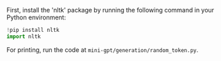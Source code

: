 First, install the 'nltk' package by running the following command in your Python environment:

```python
!pip install nltk
import nltk
```
For printing, run the code at `mini-gpt/generation/random_token.py`.

